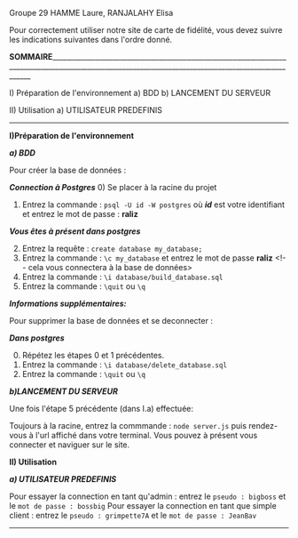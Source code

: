 Groupe 29
HAMME Laure,
RANJALAHY Elisa

Pour correctement utiliser notre site de carte de fidélité, vous devez suivre les indications suivantes dans l'ordre donné.

**SOMMAIRE**______________________________________________________________________________________________________________________________________________________

I) Préparation de l'environnement
    a) BDD
    b) LANCEMENT DU SERVEUR

II) Utilisation
    a) UTILISATEUR PREDEFINIS

__________________________________________________________________________________________________________________________________________________________________

**I)Préparation de l'environnement**


***a) BDD***

Pour créer la base de données :

***Connection à Postgres***
0) Se placer à la racine du projet
1) Entrez la commande : `psql -U id -W postgres` où ***id*** est votre identifiant et entrez le mot de passe : **raliz** 

***Vous êtes à présent dans postgres***

2) Entrez la requête : `create database my_database;`
3) Entrez la commande : `\c my_database` et entrez le mot de passe **raliz** <!-- cela vous connectera à la base de données>
4) Entrez la commande : `\i database/build_database.sql` <!--va construire les tables-->
5) Entrez la commande : `\quit` ou `\q` <!--ce qui vous fera sortir de Postgres-->


***Informations supplémentaires:***

Pour supprimer la base de données et se deconnecter :

***Dans postgres*** 

0) Répétez les étapes 0 et 1 précédentes.
1) Entrez la commande : `\i database/delete_database.sql`
2) Entrez la commande : `\quit` ou `\q` <!--ce qui vous fera sortir de Postgres-->


***b)LANCEMENT DU SERVEUR***

Une fois l'étape 5 précédente (dans I.a) effectuée:

Toujours à la racine, entrez la commmande : `node server.js` puis rendez-vous à l'url affiché dans votre terminal.
Vous pouvez à présent vous connecter et naviguer sur le site.


**II) Utilisation**

***a) UTILISATEUR PREDEFINIS***

Pour essayer la connection en tant qu'admin : entrez le `pseudo : bigboss` et le `mot de passe : bossbig`
Pour essayer la connection en tant que simple client : entrez le `pseudo : grimpette7A` et le `mot de passe : JeanBav`

_________________________________________________________________________________________________________________________________________
